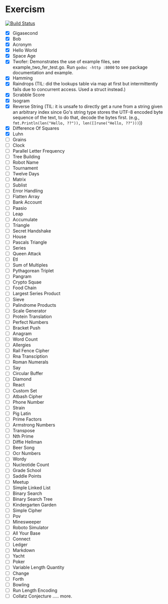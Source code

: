 # Exercism

[![Build Status](https://travis-ci.com/riacataquian/exercism.svg?branch=master)](https://travis-ci.com/riacataquian/exercism)

- [x] Gigasecond
- [x] Bob
- [x] Acronym
- [x] Hello World
- [x] Space Age
- [x] Twofer: Demonstrates the use of example files, see example_two_fer_test.go.
  Run `godoc -http :8000` to see package documentation and example.
- [x] Hamming
- [x] Raindrops (TIL: did the lookups table via map at first but intermittently fails due to concurrent access. Used a struct instead.)
- [x] Scrabble Score
- [x] Isogram
- [x] Reverse String (TIL: it is unsafe to directly get a rune from a string given an arbitrary index since Go's string type stores the UTF-8 encoded byte sequence of the text, to do that, decode the bytes first. (e.g., `fmt.Println(len("Hello, ??")), len([]rune("Hello, ??")))`))
- [x] Difference Of Squares
- [x] Luhn
- [ ] Grains
- [ ] Clock
- [ ] Parallel Letter Frequency
- [ ] Tree Building
- [ ] Robot Name
- [ ] Tournament
- [ ] Twelve Days
- [ ] Matrix
- [ ] Sublist
- [ ] Error Handling
- [ ] Flatten Array
- [ ] Bank Account
- [ ] Paasio
- [ ] Leap
- [ ] Accumulate
- [ ] Triangle
- [ ] Secret Handshake
- [ ] House
- [ ] Pascals Triangle
- [ ] Series
- [ ] Queen Attack
- [ ] Etl
- [ ] Sum of Multiples
- [ ] Pythagorean Triplet
- [ ] Pangram
- [ ] Crypto Squae
- [ ] Food Chain
- [ ] Largest Series Product
- [ ] Sieve
- [ ] Palindrome Products
- [ ] Scale Generator
- [ ] Protein Translation
- [ ] Perfect Numbers
- [ ] Bracket Push
- [ ] Anagram
- [ ] Word Count
- [ ] Allergies
- [ ] Rail Fence Cipher
- [ ] Rna Transciption
- [ ] Roman Numerals
- [ ] Say
- [ ] Circular Buffer
- [ ] Diamond
- [ ] React
- [ ] Custom Set
- [ ] Atbash Cipher
- [ ] Phone Number
- [ ] Strain
- [ ] Pig Latin
- [ ] Prime Factors
- [ ] Armstrong Numbers
- [ ] Transpose
- [ ] Nth Prime
- [ ] Diffie Hellman
- [ ] Beer Song
- [ ] Ocr Numbers
- [ ] Wordy
- [ ] Nucleotide Count
- [ ] Grade School
- [ ] Saddle Points
- [ ] Meetup
- [ ] Simple Linked List
- [ ] Binary Search
- [ ] Binary Search Tree
- [ ] Kindergarten Garden
- [ ] Simple Cipher
- [ ] Pov
- [ ] Minesweeper
- [ ] Roboto Simulator
- [ ] All Your Base
- [ ] Connect
- [ ] Ledger
- [ ] Markdown
- [ ] Yacht
- [ ] Poker
- [ ] Variable Length Quantity
- [ ] Change
- [ ] Forth
- [ ] Bowling 
- [ ] Run Length Encoding 
- [ ] Collatz Conjecture
..... more.
